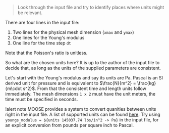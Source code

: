 >  Look through the input file and try to identify places where units might be
>  relevant.

There are four lines in the input file:

1. Two lines for the physical mesh dimension (`xmax` and `ymax`)
2. One lines for the Young's modulus
3. One line for the time step `dt`

Note that the Poisson's ratio is unitless.

So what are the chosen units here? It is up to the author of the input file to
decide that, as long as the units of the supplied parameters are consistent.

Let's start with the Young's modulus and say its units are Pa. Pascal is an SI
derived unit for pressure and is equivalent to
$\frac{N}{m^2} = \frac{kg}{m\cdot s^2}$.
From that the consistent time and length units follow immediately.  The
mesh dimensions `1 x 2` must have the unit meters, the time must be specified in
seconds.

!alert note
MOOSE provides a system to convert quanities between units right in the input
file. A list of supported units can be found [here](framework:utils/Units.md). Try using
`youngs_modulus = ${units 145037.74 lbs/in^2 -> Pa}` in the input file, for an
explicit conversion from pounds per square inch to Pascal.
